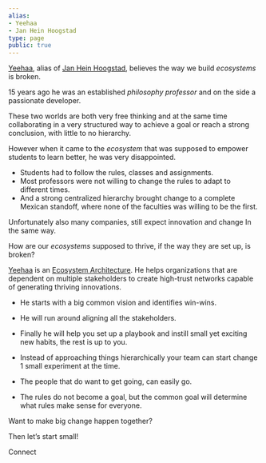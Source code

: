 ```yaml
---
alias:
- Yeehaa
- Jan Hein Hoogstad
type: page
public: true
---
```


[Yeehaa](About.md), alias of [Jan Hein Hoogstad](About.md), believes the way we build *ecosystems* is broken.

15 years ago he was an established *philosophy professor* and on the side a passionate developer.

These two worlds are both very free thinking and at the same time collaborating in a very structured way to achieve a goal or reach a strong conclusion, with little to no hierarchy.

However when it came to the *ecosystem* that was supposed to empower students to learn better, he was very disappointed.

* Students had to follow the rules, classes and assignments.
* Most professors were not willing to change the rules to adapt to different times.
* And a strong centralized hierarchy brought change to a complete Mexican standoff, where none of the faculties was willing to be the first.

Unfortunately also many companies, still expect innovation and change In the same way.


How are our *ecosystems* supposed to thrive, if the way they are set up, is broken?


[Yeehaa](About.md) is an [Ecosystem Architecture](../Ideas/Ecosystem%20Architecture.md). He helps organizations that are dependent on multiple stakeholders to create high-trust networks capable of generating thriving innovations.


* He starts with a big common vision and identifies win-wins.
* He will run around aligning all the stakeholders.
* Finally he will help you set up a playbook and instill small yet exciting new habits, the rest is up to you.


* Instead of approaching things hierarchically your team can start change 1 small experiment at the time.
* The people that do want to get going, can easily go.
* The rules do not become a goal, but the common goal will determine what rules make sense for everyone.


Want to make big change happen together?

Then let’s start small!

Connect

